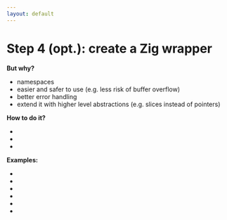 ```yaml
---
layout: default
---
```

<h1>Step 4 (opt.): create a <span class="color:accent">Zig wrapper</span></h1>

<Transform scale="0.75">

**But why?**

- namespaces
- easier and safer to use (e.g. less risk of buffer overflow)
- better error handling
- extend it with higher level abstractions (e.g. slices instead of pointers)

**How to do it?**

- <Anchor href="https://www.nmichaels.org/zig/wrap-sodium.html" text="Wrapping a C Library with Zig" />
- <Anchor href="https://tiehu.is/blog/zig1" text="Iterative Replacement of C with Zig" />
- <Anchor href="https://rischmann.fr/blog/how-i-built-zig-sqlite" text="How I built zig-sqlite" />

**Examples:**

- <Anchor href="https://github.com/guidorice/libgeos.zig" text="libgeos.zig" />
- <Anchor href="https://github.com/michal-z/zig-gamedev/tree/main/libs/zgui" text="zgui" />
- <Anchor href="https://github.com/jackdbd/zig-cairo" text="zig-cairo" />
- <Anchor href="https://github.com/vrischmann/zig-sqlite" text="zig-sqlite" />
- <Anchor href="https://github.com/fubark/zig-v8" text="zig-v8" />
- <Anchor href="https://github.com/michal-z/zig-gamedev/tree/main/libs/zstbi" text="zstbi" />

</Transform>

<!--
I need to update zig-cairo when the package manager is ready. But also I need to understand whether it makes sense to use cairo when there is skia.
-->
